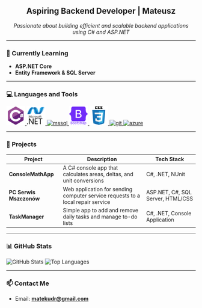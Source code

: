 <h2 align="center">Aspiring Backend Developer | Mateusz</h2>

<p align="center">
  <i>Passionate about building efficient and scalable backend applications using C# and ASP.NET</i>
</p>

---

### 🌱 Currently Learning
- **ASP.NET Core**  
- **Entity Framework & SQL Server**  

---

### 💻 Languages and Tools
<p align="left"> 
  <a href="https://www.w3schools.com/cs/" target="_blank" rel="noreferrer"> 
    <img src="https://raw.githubusercontent.com/devicons/devicon/master/icons/csharp/csharp-original.svg" alt="csharp" width="50" height="50"/> 
  </a>
  <a href="https://dotnet.microsoft.com/" target="_blank" rel="noreferrer"> 
    <img src="https://raw.githubusercontent.com/devicons/devicon/master/icons/dot-net/dot-net-original-wordmark.svg" alt="dotnet" width="50" height="50"/> 
  </a>
  <a href="https://www.microsoft.com/en-us/sql-server" target="_blank" rel="noreferrer"> 
    <img src="https://www.svgrepo.com/show/303229/microsoft-sql-server-logo.svg" alt="mssql" width="50" height="50"/> 
  </a>
  <a href="https://getbootstrap.com" target="_blank" rel="noreferrer"> 
    <img src="https://raw.githubusercontent.com/devicons/devicon/master/icons/bootstrap/bootstrap-plain-wordmark.svg" alt="bootstrap" width="50" height="50"/> 
  </a>
  <a href="https://www.w3schools.com/css/" target="_blank" rel="noreferrer"> 
    <img src="https://raw.githubusercontent.com/devicons/devicon/master/icons/css3/css3-original-wordmark.svg" alt="css3" width="50" height="50"/> 
  </a>
  <a href="https://git-scm.com/" target="_blank" rel="noreferrer"> 
    <img src="https://www.vectorlogo.zone/logos/git-scm/git-scm-icon.svg" alt="git" width="50" height="50"/> 
  </a>
  <a href="https://azure.microsoft.com/" target="_blank" rel="noreferrer"> 
    <img src="https://www.vectorlogo.zone/logos/microsoft_azure/microsoft_azure-icon.svg" alt="azure" width="50" height="50"/> 
  </a>
</p>

---

### 🚀 Projects
| Project | Description | Tech Stack |
|---------|-------------|------------|
| **ConsoleMathApp** | A C# console app that calculates areas, deltas, and unit conversions | C#, .NET, NUnit |
| **PC Serwis Mszczonów** | Web application for sending computer service requests to a local repair service | ASP.NET, C#, SQL Server, HTML/CSS |
| **TaskManager** | Simple app to add and remove daily tasks and manage to-do lists | C#, .NET, Console Application |

---

### 📊 GitHub Stats
<p align="left">
  <img src="https://github-readme-stats.vercel.app/api?username=mtrxo&show_icons=true&count_private=true&theme=radical" alt="GitHub Stats" />
  <img src="https://github-readme-stats.vercel.app/api/top-langs/?username=mtrxo&layout=compact&theme=radical" alt="Top Languages" />
</p>

---

### 📫 Contact Me
- Email: **matekudr@gmail.com**

